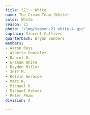 ```yaml
---
title: S21 - White
name: The Cream Team (White)
color: White
season: 21
photo: "/img/season-21_white-4.jpg"
captain: Vincent Culliver
quarterback: Bryan Sanders
members:
- Aaron Ross
- Alberto Gonzalez
- Daniel D.
- Graham White
- Hayden Miller
- Jeff M.
- Kelvin Gorospe
- Marc K.
- Michael K.
- Michael Palmer
- Peter Pham
division: A

---
```


